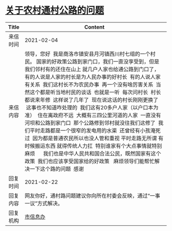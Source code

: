 # <a href="http://www.shangluo.gov.cn/zmhd/ldxxxx.jsp?urltype=leadermail.LeaderMailContentUrl&wbtreeid=1112&leadermailid=6898">关于农村通村公路的问题</a>
|Title|Content|
|:---:|---|
|来信时间|2021-02-04|
|来信内容|领导，您好  我是商洛市镇安县月河镇西川村七组的一个村民。 国家的好政策公路到家门口，我们一直没享受到，但是我们邻村有的还住在山上 就几户人家也给通公路到门口了，有的人说是人家的村长是为人民办事的好村长  有的人说人家有关系  我们这村长不为农民办事  再一个没有啥厉害关系  当然这个都是听当地村民的谈话  也就是一听  每次问村长  村长都说来年修  这样说了几年了  现在说这话的村长刚刚更换了  这事也不知道咋处理的  我们这有20多户人家（以户口本为准）  住在离政府不远  大概有三四公里河道的人家  一直没有河坝和公路到家门口  那个公路修到邻村就没往我们这修了  我们平时走路都是一个很窄的发电用的水渠  还曾经有小孩淹死过  因为都是普通农民所以也没人管和重视 平时走路无所谓 有时候搬运东西 就得传统人力扛  特别谁家有个大点事情就特别麻烦      我们也是中华人民共和国合法公民，既然国家有这个政策  我们也应该享受国家给的好政策   麻烦领导们能帮忙解决一下这个路的问题  感谢|
|回复时间|2021-02-22|
|回复内容|网友你好，通村路问题建议你向所在村委会反映，通过“一事一议”方式解决。|
|回复机构|<a href="../../categories/agencies/市信息办.md">市信息办</a>|

